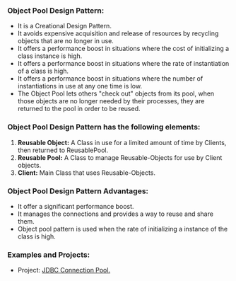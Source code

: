 ### Object Pool Design Pattern:
- It is a Creational Design Pattern. 
- It avoids expensive acquisition and release of resources by recycling objects that are no longer in use.
- It offers a performance boost in situations where the cost of initializing a class instance is high.
- It offers a performance boost in situations where the rate of instantiation of a class is high.
- It offers a performance boost in situations where the number of instantiations in use at any one time is low.
- The Object Pool lets others "check out" objects from its pool, when those objects are no longer needed by their processes, they are returned to the pool in order to be reused.
		
		
### Object Pool Design Pattern has the following elements:
1. <b>Reusable Object:</b> A Class in use for a limited amount of time by Clients, then returned to ReusablePool.
2. <b>Reusable Pool:</b> A Class to manage Reusable-Objects for use by Client objects.
3. <b>Client:</b> Main Class that uses Reusable-Objects.


### Object Pool Design Pattern Advantages:
- It offer a significant performance boost.
- It manages the connections and provides a way to reuse and share them.
- Object pool pattern is used when the rate of initializing a instance of the class is high.


### Examples and Projects:
- Project:	[JDBC Connection Pool.](/src/main/java/creationalDesignPatterns/objectPoolDesignPattern/projectJDBCConnectionPool/Main/Main.java)